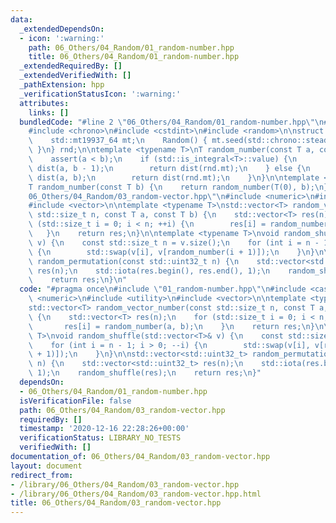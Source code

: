 ```yaml
---
data:
  _extendedDependsOn:
  - icon: ':warning:'
    path: 06_Others/04_Random/01_random-number.hpp
    title: 06_Others/04_Random/01_random-number.hpp
  _extendedRequiredBy: []
  _extendedVerifiedWith: []
  _pathExtension: hpp
  _verificationStatusIcon: ':warning:'
  attributes:
    links: []
  bundledCode: "#line 2 \"06_Others/04_Random/01_random-number.hpp\"\n#include <cassert>\n\
    #include <chrono>\n#include <cstdint>\n#include <random>\n\nstruct Random {\n\
    \    std::mt19937_64 mt;\n    Random() { mt.seed(std::chrono::steady_clock::now().time_since_epoch().count());\
    \ }\n} rnd;\n\ntemplate <typename T>\nT random_number(const T a, const T b) {\n\
    \    assert(a < b);\n    if (std::is_integral<T>::value) {\n        std::uniform_int_distribution<T>\
    \ dist(a, b - 1);\n        return dist(rnd.mt);\n    } else {\n        std::uniform_real_distribution<>\
    \ dist(a, b);\n        return dist(rnd.mt);\n    }\n}\n\ntemplate <typename T>\n\
    T random_number(const T b) {\n    return random_number(T(0), b);\n}\n#line 4 \"\
    06_Others/04_Random/03_random-vector.hpp\"\n#include <numeric>\n#include <utility>\n\
    #include <vector>\n\ntemplate <typename T>\nstd::vector<T> random_vector_number(const\
    \ std::size_t n, const T a, const T b) {\n    std::vector<T> res(n);\n    for\
    \ (std::size_t i = 0; i < n; ++i) {\n        res[i] = random_number(a, b);\n \
    \   }\n    return res;\n}\n\ntemplate <typename T>\nvoid random_shuffle(std::vector<T>&\
    \ v) {\n    const std::size_t n = v.size();\n    for (int i = n - 1; i > 0; --i)\
    \ {\n        std::swap(v[i], v[random_number(i + 1)]);\n    }\n}\n\nstd::vector<std::uint32_t>\
    \ random_permutation(const std::uint32_t n) {\n    std::vector<std::uint32_t>\
    \ res(n);\n    std::iota(res.begin(), res.end(), 1);\n    random_shuffle(res);\n\
    \    return res;\n}\n"
  code: "#pragma once\n#include \"01_random-number.hpp\"\n#include <cassert>\n#include\
    \ <numeric>\n#include <utility>\n#include <vector>\n\ntemplate <typename T>\n\
    std::vector<T> random_vector_number(const std::size_t n, const T a, const T b)\
    \ {\n    std::vector<T> res(n);\n    for (std::size_t i = 0; i < n; ++i) {\n \
    \       res[i] = random_number(a, b);\n    }\n    return res;\n}\n\ntemplate <typename\
    \ T>\nvoid random_shuffle(std::vector<T>& v) {\n    const std::size_t n = v.size();\n\
    \    for (int i = n - 1; i > 0; --i) {\n        std::swap(v[i], v[random_number(i\
    \ + 1)]);\n    }\n}\n\nstd::vector<std::uint32_t> random_permutation(const std::uint32_t\
    \ n) {\n    std::vector<std::uint32_t> res(n);\n    std::iota(res.begin(), res.end(),\
    \ 1);\n    random_shuffle(res);\n    return res;\n}"
  dependsOn:
  - 06_Others/04_Random/01_random-number.hpp
  isVerificationFile: false
  path: 06_Others/04_Random/03_random-vector.hpp
  requiredBy: []
  timestamp: '2020-12-16 22:28:26+00:00'
  verificationStatus: LIBRARY_NO_TESTS
  verifiedWith: []
documentation_of: 06_Others/04_Random/03_random-vector.hpp
layout: document
redirect_from:
- /library/06_Others/04_Random/03_random-vector.hpp
- /library/06_Others/04_Random/03_random-vector.hpp.html
title: 06_Others/04_Random/03_random-vector.hpp
---
```


